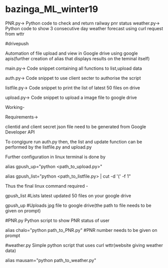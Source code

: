 # bazinga_ML_winter19

PNR.py-> Python code to check and return railway pnr status 
weather.py-> Python code to show 3 consecutive day weather forecast using curl request from wttr

#drivepush

Automation of file upload and view in Google drive using google apis(further creation of alias that displays results on the teminal itself)

main.py-> Code snippet containing all functions to list,upload data

auth.py-> Code snippet to use client secter to authorise the script

listfile.py-> Code snippet to print the list of latest 50 files on drive

upload.py-> Code snippet to upload a image file to google drive

Working-

Requirements-> 

clientid and client secret json file need to be generated from Google Developer API

To congigure run auth.py then, the list and update function can be performed by the listfile.py and upload.py

Further configuration in linux terminal is done by 

alias gpush_up="python <path_to_upload.py>"

alias gpush_list="python <path_to_listfile.py> | cut -d '(' -f 1"

Thus the final linux command required -

gpush_list     #Lists latest updated 50 files on your google drive

gpush_up       #Uploads jpg file to google drive(the path to file needs to be given on prompt)

#PNR.py
Python script to show PNR status of user

alias chalo="python path_to_PNR.py"     #PNR number needs to be given on prompt

#weather.py
Simple python script that uses curl wttr(website giving weather data)

alias mausam="python path_to_weather.py"
